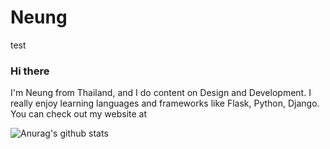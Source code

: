 # Neung
test
### Hi there
I'm Neung from Thailand, and I do content on Design and Development. I really enjoy learning languages and frameworks like Flask, Python, Django.
You can check out my website at  


![Anurag's github stats](https://github-readme-stats.vercel.app/api?username=anuraghazra)
